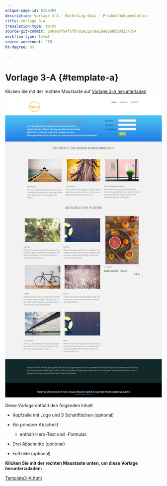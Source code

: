 ```yaml
---
unique-page-id: 8159309
description: Vorlage 3-A - Marketing Docs - Produktdokumentation
title: Vorlage 3-A
translation-type: tm+mt
source-git-commit: 2969e6f94f5fd781e2167ae2aa8680bb8d134754
workflow-type: tm+mt
source-wordcount: '70'
ht-degree: 0%

---
```



# Vorlage 3-A {#template-a}

Klicken Sie mit der rechten Maustaste auf [Vorlage 3-A herunterladen](http://docs.marketo.com/download/attachments/8159309/template3-a.html?version=1&amp;modificationdate=1434057345000&amp;api=v2)

![](assets/image2015-6-12-9-3a2-3a8.png)

Diese Vorlage enthält den folgenden Inhalt:

* Kopfzeile mit Logo und 3 Schaltflächen (optional)
* Ein primärer Abschnitt

   * enthält Hero-Text und -Formular.

* Drei Abschnitte (optional)
* Fußzeile (optional)

**Klicken Sie mit der rechten Maustaste unten, um diese Vorlage herunterzuladen:**

[Template3-A.html](http://docs.marketo.com/download/attachments/8159309/template3-a.html?version=1&amp;modificationdate=1434057345000&amp;api=v2)
